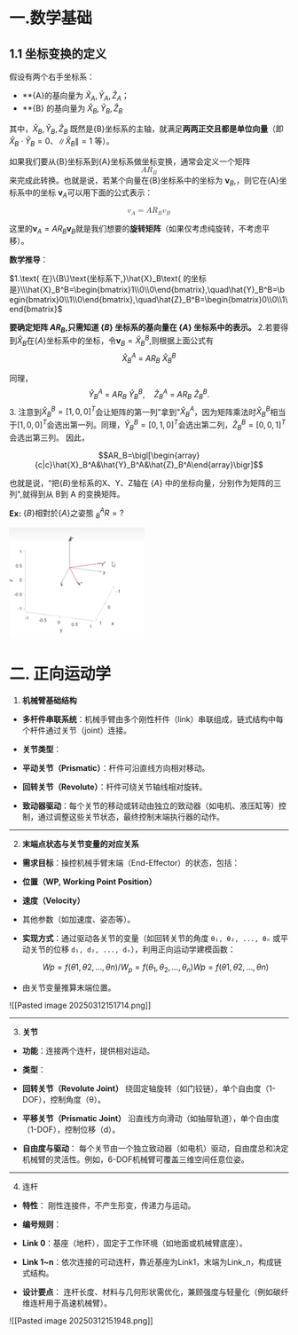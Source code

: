 # 一.数学基础

## 1.1 坐标变换的定义

假设有两个右手坐标系：

- **{A}的基向量为 $\hat{X}_A,\hat{Y}_A,\hat{Z}_A$；
- **{B} 的基向量为 $\hat{X}_{B},\hat{Y}_{B},\hat{Z}_{B}$

其中，$\hat{X}_{B},\hat{Y}_{B},\hat{Z}_{B}$ 既然是{B}坐标系的主轴，就满足**两两正交且都是单位向量**（即 $\hat{X}_B\cdot\hat{Y}_B=0$、$\|\hat{X}_B\|=1$ 等）。

如果我们要从{B}坐标系到{A}坐标系做坐标变换，通常会定义一个矩阵
<math xmlns="http://www.w3.org/1998/Math/MathML" display="block"><semantics><mrow><mi>A</mi><msub><mi>R</mi><mi>B</mi></msub></mrow><annotation encoding="application/x-tex">AR_{B}</annotation></semantics></math>​
来完成此转换。也就是说，若某个向量在{B}坐标系中的坐标为 $\mathbf{v}_{B},$，则它在{A}坐标系中的坐标 $\mathbf{v}_{A}$​ 可以用下面的公式表示：


<div style="text-align: center;">
  <math xmlns="http://www.w3.org/1998/Math/MathML" display="block">
    <semantics>
      <mrow>
        <msub><mi mathvariant="bold">v</mi><mi>A</mi></msub>
        <mo>=</mo>
        <mi>A</mi>
        <msub><mi>R</mi><mi>B</mi></msub>
        <msub><mi mathvariant="bold">v</mi><mi>B</mi></msub>
      </mrow>
      <annotation encoding="application/x-tex">\mathbf{v}_A=AR_B\mathbf{v}_B</annotation>
    </semantics>
  </math>
</div>

这里的$\mathbf{v}_A=AR_B\mathbf{v}_B$​ 就是我们想要的**旋转矩阵**（如果仅考虑纯旋转，不考虑平移）。



**数学推导**：

$1.\text{ 在}\{B\}\text{坐标系下,}\hat{X}_B\text{ 的坐标是}\\\hat{X}_B^B=\begin{bmatrix}1\\0\\0\end{bmatrix},\quad\hat{Y}_B^B=\begin{bmatrix}0\\1\\0\end{bmatrix},\quad\hat{Z}_B^B=\begin{bmatrix}0\\0\\1\end{bmatrix}$

**$\text{要确定矩阵 }AR_B\text{,只需知道 }\{B\}\text{ 坐标系的基向量在 }\{A\}\text{ 坐标系中的表示。}$**
2.若要得到$\hat{X}_B$在$\{A\}$坐标系中的坐标，令$\mathbf{v}_B=\hat{X}_B^B$,则根据上面公式有
$$\hat{X}_B^A\:=\:AR_B\:\hat{X}_B^B$$

同理，$$\hat{Y}_B^A\:=\:AR_B\:\hat{Y}_B^B,\quad\hat{Z}_B^A\:=\:AR_B\:\hat{Z}_B^B.$$3. 注意到$\hat{X}_B^B=[1,0,0]^T$会让矩阵的第一列"拿到"$\hat{X}_B^A$，因为矩阵乘法时$\hat{X}_B^B$相当于$[1,0,0]^T$会选出第一列。同理，$\hat{Y}_B^B=[0,1,0]^T$会选出第二列，$\hat{Z}_B^B=[0,0,1]^T$会选出第三列。
因此，

$$AR_B=\bigl[\begin{array}{c|c}\hat{X}_B^A&\hat{Y}_B^A&\hat{Z}_B^A\end{array}\bigr]$$

也就是说，“把$\{B\}$坐标系的X、Y、Z轴在 $\{A\}$ 中的坐标向量，分别作为矩阵的三列",就得到从 B到 A 的变换矩阵。

**Ex:**  $\{B\}\text{相對於}\{A\}\text{之姿態 }_B^AR=?$

<img src="Pasted image 20250315151038.png" height="200">







# 二. 正向运动学

1. **机械臂基础结构**

- **多杆件串联系统**：机械手臂由多个刚性杆件（link）串联组成，链式结构中每个杆件通过关节（joint）连接。

- **关节类型**：

- **平动关节（Prismatic）**：杆件可沿直线方向相对移动。

- **回转关节（Revolute）**：杆件可绕关节轴线相对旋转。

- **致动器驱动**：每个关节的移动或转动由独立的致动器（如电机、液压缸等）控制，通过调整这些关节状态，最终控制末端执行器的动作。


---


2. **末端点状态与关节变量的对应关系**

- **需求目标**：操控机械手臂末端（End-Effector）的状态，包括：

- **位置（WP, Working Point Position）**

- **速度（Velocity）**

- 其他参数（如加速度、姿态等）。

- **实现方式**：通过驱动各关节的变量（如回转关节的角度 `θ₁, θ₂, ..., θₙ` 或平动关节的位移 `d₁, d₂, ..., dₙ`），利用正向运动学建模函数：
    
    $$Wp=f(θ1,θ2,…,θn) /W_{p} = f \left(\right. \theta_{1} , \theta_{2} , \ldots , \theta_{n} \left.\right)Wp​=f(θ1​,θ2​,…,θn​)$$
    

- 由关节变量推算末端位置。



![[Pasted image 20250312151714.png]]



---



3. **关节**

- **功能**：连接两个连杆，提供相对运动。

- **类型**：

- **回转关节（Revolute Joint）** 绕固定轴旋转（如门铰链），单个自由度（1-DOF），控制角度（θ）。

- **平移关节（Prismatic Joint）** 沿直线方向滑动（如抽屉轨道），单个自由度（1-DOF），控制位移（d）。

- **自由度与驱动**： 每个关节由一个独立致动器（如电机）驱动，自由度总和决定机械臂的灵活性。例如，6-DOF机械臂可覆盖三维空间任意位姿。

---


4. 连杆

- **特性**： 刚性连接件，不产生形变，传递力与运动。

- **编号规则**：

- **Link 0**：基座（地杆），固定于工作环境（如地面或机械臂底座）。

- **Link 1~n**：依次连接的可动连杆，靠近基座为Link1，末端为Link_n，构成链式结构。

- **设计要点**： 连杆长度、材料与几何形状需优化，兼顾强度与轻量化（例如碳纤维连杆用于高速机械臂）。

![[Pasted image 20250312151948.png]]
